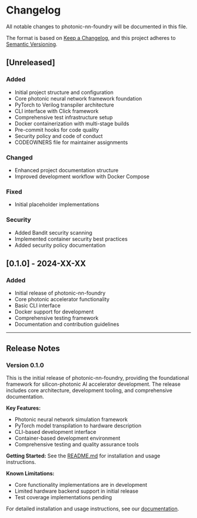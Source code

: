 # Changelog

All notable changes to photonic-nn-foundry will be documented in this file.

The format is based on [Keep a Changelog](https://keepachangelog.com/en/1.0.0/),
and this project adheres to [Semantic Versioning](https://semver.org/spec/v2.0.0.html).

## [Unreleased]

### Added
- Initial project structure and configuration
- Core photonic neural network framework foundation
- PyTorch to Verilog transpiler architecture
- CLI interface with Click framework
- Comprehensive test infrastructure setup
- Docker containerization with multi-stage builds
- Pre-commit hooks for code quality
- Security policy and code of conduct
- CODEOWNERS file for maintainer assignments

### Changed
- Enhanced project documentation structure
- Improved development workflow with Docker Compose

### Fixed
- Initial placeholder implementations

### Security
- Added Bandit security scanning
- Implemented container security best practices
- Added security policy documentation

## [0.1.0] - 2024-XX-XX

### Added
- Initial release of photonic-nn-foundry
- Core photonic accelerator functionality
- Basic CLI interface
- Docker support for development
- Comprehensive testing framework
- Documentation and contribution guidelines

---

## Release Notes

### Version 0.1.0
This is the initial release of photonic-nn-foundry, providing the foundational framework for silicon-photonic AI accelerator development. The release includes core architecture, development tooling, and comprehensive documentation.

**Key Features:**
- Photonic neural network simulation framework
- PyTorch model transpilation to hardware description
- CLI-based development interface
- Container-based development environment
- Comprehensive testing and quality assurance tools

**Getting Started:**
See the [README.md](README.md) for installation and usage instructions.

**Known Limitations:**
- Core functionality implementations are in development
- Limited hardware backend support in initial release
- Test coverage implementations pending

For detailed installation and usage instructions, see our [documentation](README.md).